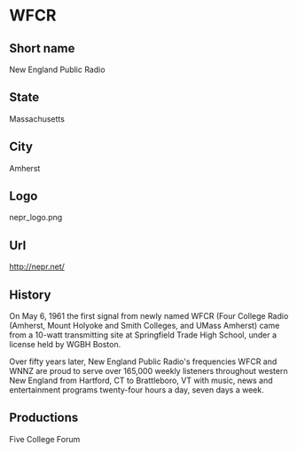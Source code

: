 # WFCR

## Short name

New England Public Radio

## State

Massachusetts

## City

Amherst

## Logo

nepr\_logo.png

## Url

http://nepr.net/

## History

On May 6, 1961 the first signal from newly named WFCR (Four College
Radio (Amherst, Mount Holyoke and Smith Colleges, and UMass Amherst) came from
a 10-watt transmitting site at Springfield Trade High School, under a license
held by WGBH Boston.

Over fifty years later, New England Public Radio's frequencies
WFCR and WNNZ are proud to serve over 165,000 weekly listeners throughout western
New England from Hartford, CT to Brattleboro, VT with music, news and entertainment
programs twenty-four hours a day, seven days a week.


## Productions

Five College Forum
